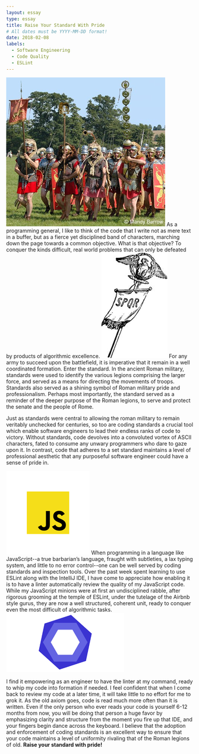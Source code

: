 ```yaml
---
layout: essay
type: essay
title: Raise Your Standard With Pride
# All dates must be YYYY-MM-DD format!
date: 2018-02-08
labels:
  - Software Engineering
  - Code Quality
  - ESLint
---
```


<img src="../images/romans.jpg" class="ui small circular left floated image">
As a programming general, I like to think of the code that I write not as mere text in a buffer, but as a fierce yet disciplined band of characters, marching down the page towards a common objective. What is that objective? To conquer the kinds difficult, real world problems that can only be defeated by products of algorithmic excellence.

<img src="../images/roman_standard.jpeg" class="ui small circular right floated image">
For any army to succeed upon the battlefield, it is imperative that it remain in a well coordinated formation. Enter the standard. In the ancient Roman military, standards were used to identify the various legions comprising the larger force, and served as a means for directing the movements of troops. Standards also served as a shining symbol of Roman military pride and professionalism. Perhaps most importantly, the standard served as a reminder of the deeper purpose of the Roman legions, to serve and protect the senate and the people of Rome.

Just as standards were central to allowing the roman military to remain veritably unchecked for centuries, so too are coding standards a crucial tool which enable software engineers to lead their endless ranks of code to victory. Without standards, code devolves into a convoluted vortex of ASCII characters, fated to consume any unwary programmers who dare to gaze upon it. In contrast, code that adheres to a set standard maintains a level of professional aesthetic that any purposeful software engineer could have a sense of pride in.

<img src="../images/js.png" class="ui tiny circular left floated image">
When programming in a language like JavaScript--a true barbarian’s language, fraught with subtleties, a lax typing system, and little to no error control--one can be well served by coding standards and inspection tools. Over the past week spent learning to use ESLint along with the IntelliJ IDE, I have come to appreciate how enabling it is to have a linter automatically review the quality of my JavaScript code. While my JavaScript minions were at first an undisciplined rabble, after rigorous grooming at the temple of ESLint, under the tutelage of the Airbnb style gurus, they are now a well structured, coherent unit, ready to conquer even the most difficult of algorithmic tasks.
<img src="../images/eslint.png" class="ui small circular right floated image">

I find it empowering as an engineer to have the linter at my command, ready to whip my code into formation if needed. I feel confident that when I come back to review my code at a later time, it will take little to no effort for me to grok it. As the old axiom goes, code is read much more often than it is written. Even if the only person who ever reads your code is yourself 6-12 months from now, you will be doing that person a huge favor by emphasizing clarity and structure from the moment you fire up that IDE, and your fingers begin dance across the keyboard. I believe that the adoption and enforcement of coding standards is an excellent way to ensure that your code maintains a level of uniformity rivaling that of the Roman legions of old. <strong>Raise your standard with pride!</strong>
